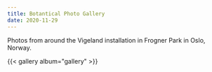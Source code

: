 ```yaml
---
title: Botantical Photo Gallery
date: 2020-11-29
---
```

Photos from around the Vigeland installation in Frogner Park in Oslo, Norway.

{{< gallery album="gallery" >}}
